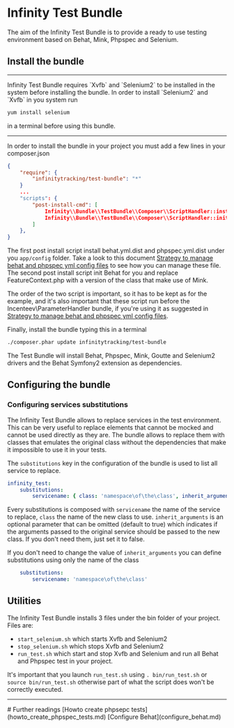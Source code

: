 # Infinity Test Bundle

The aim of the Infinity Test Bundle is to provide a ready to use testing environment based on Behat, Mink, Phpspec and Selenium.

## Install the bundle
<hr />
 Infinity Test Bundle requires `Xvfb` and `Selenium2` to be installed in the system before installing the bundle.
 In order to install `Selenium2` and `Xvfb` in you system run 
 
```sh
yum install selenium
```

 in a terminal before using this bundle.
 <hr />

In order to install the bundle in your project you must add a few lines in your composer.json

```json
{
    "require": {
        "infinitytracking/test-bundle": "*"
    }
    ...
    "scripts": {
        "post-install-cmd": [
      		Infinity\\Bundle\\TestBundle\\Composer\\ScriptHandler::installConfigurationFiles
      		Infinity\\Bundle\\TestBundle\\Composer\\ScriptHandler::initBehat
        ]
    },
}
```

The first post install script install behat.yml.dist and phpspec.yml.dist under you `app/config` folder. Take a look to this document [Strategy to manage behat and phpspec yml config files](howto_manage_behat_and_phpspec_config.md) to see how you can manage these file.  
The second post install script init Behat for you and replace FeatureContext.php with a version of the class that make use of Mink.

The order of the two script is important, so it has to be kept as for the example, and it's also important that these script run before the Incenteev\ParameterHandler bundle, if you're using it as suggested in [Strategy to manage behat and phpspec yml config files](howto_manage_behat_and_phpspec_config.md).

Finally, install the bundle typing this in a terminal

```sh
./composer.phar update infinitytracking/test-bundle
```

The Test Bundle will install Behat, Phpspec, Mink, Goutte and Selenium2 drivers and the Behat Symfony2 extension as dependencies.

## Configuring the bundle
### Configuring services substitutions

The Infinity Test Bundle allows to replace services in the test environment. This can be very useful to replace elements that cannot be
mocked and cannot be used directly as they are.
The bundle allows to replace them with classes that emulates the original class without the dependencies that make it
impossible to use it in your tests.

The `substitutions` key in the configuration of the bundle is used to list all service to replace.

```yaml
infinity_test:
    substitutions:
        servicename: { class: 'namespace\of\the\class', inherit_arguments: true }
```

Every substitutions is composed with `servicename` the name of the service to replace, `class` the name of the new class to use.
`inherit_arguments` is an optional parameter that can be omitted (default to true) which indicates if the arguments passed to the
original service should be passed to the new class. If you don't need them, just set it to false.

If you don't need to change the value of `inherit_arguments` you can define substitutions using only the name of the class

```yaml
    substitutions:
        servicename: 'namespace\of\the\class'
```

## Utilities
The Infinity Test Bundle installs 3 files under the bin folder of your project.    
Files are:

* `start_selenium.sh` which starts Xvfb and Selenium2
* `stop_selenium.sh` which stops Xvfb and Selenium2
* `run_test.sh` which start and stop Xvfb and Selenium and run all Behat and Phpspec test in your project.

It's important that you launch `run_test.sh` using `. bin/run_test.sh` or `source bin/run_test.sh` otherwise part of what the script does won't be correctly executed.

<hr />
# Further readings
[Howto create phpsepc tests](howto_create_phpspec_tests.md)   
[Configure Behat](configure_behat.md)
